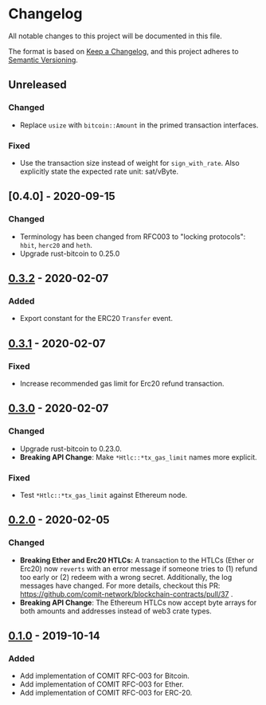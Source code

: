 # Changelog
All notable changes to this project will be documented in this file.

The format is based on [Keep a Changelog](https://keepachangelog.com/en/1.0.0/),
and this project adheres to [Semantic Versioning](https://semver.org/spec/v2.0.0.html).

## Unreleased

### Changed
- Replace `usize` with `bitcoin::Amount` in the primed transaction interfaces.

### Fixed
- Use the transaction size instead of weight for `sign_with_rate`. 
Also explicitly state the expected rate unit: sat/vByte.

## [0.4.0] - 2020-09-15

### Changed
- Terminology has been changed from RFC003 to "locking protocols": `hbit`, `herc20` and `heth`.
- Upgrade rust-bitcoin to 0.25.0

## [0.3.2] - 2020-02-07

### Added
- Export constant for the ERC20 `Transfer` event.

## [0.3.1] - 2020-02-07

### Fixed
- Increase recommended gas limit for Erc20 refund transaction.

## [0.3.0] - 2020-02-07

### Changed
- Upgrade rust-bitcoin to 0.23.0.
- **Breaking API Change**: Make `*Htlc::*tx_gas_limit` names more explicit.

### Fixed
- Test `*Htlc::*tx_gas_limit` against Ethereum node.

## [0.2.0] - 2020-02-05

### Changed
- **Breaking Ether and Erc20 HTLCs:** A transaction to the HTLCs (Ether or Erc20) now `reverts` with an error message if someone tries to (1) refund too early or (2) redeem with a wrong secret. Additionally, the log messages have changed. For more details, checkout this PR: https://github.com/comit-network/blockchain-contracts/pull/37 .
- **Breaking API Change**: The Ethereum HTLCs now accept byte arrays for both amounts and addresses instead of web3 crate types.

## [0.1.0] - 2019-10-14
### Added
- Add implementation of COMIT RFC-003 for Bitcoin.
- Add implementation of COMIT RFC-003 for Ether.
- Add implementation of COMIT RFC-003 for ERC-20.

[Unreleased]: https://github.com/coblox/blockchain-contracts/compare/0.3.2...HEAD
[0.3.2]: https://github.com/coblox/blockchain-contracts/compare/0.3.1...0.3.2
[0.3.1]: https://github.com/coblox/blockchain-contracts/compare/0.3.0...0.3.1
[0.3.0]: https://github.com/coblox/blockchain-contracts/compare/0.2.0...0.3.0
[0.2.0]: https://github.com/coblox/blockchain-contracts/compare/0.1.0...0.2.0
[0.1.0]: https://github.com/coblox/blockchain-contracts/compare/ab341e430ca514576ac9ca553a35ba339f293cc3...0.1.0
